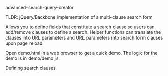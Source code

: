 advanced-search-query-creator

TLDR: jQuery/Backbone implementation of a multi-clause search form

Allows you to define fields that constitute a search clause so users can
add/remove clauses to define a search. Helper functions can translate the
clauses into URL parameters and URL parameters into search form clauses
upon page reload.

Open demo.html in a web browser to get a quick demo. The logic for the demo is
in demo/demo.js.

Defining search clauses



